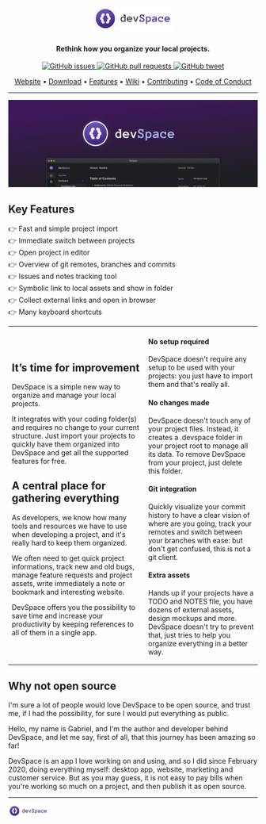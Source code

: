 <h1 align="center">
  <br>
  <a href="https://getdevspace.com"><img src="./assets/images/logo.svg" alt="DevSpace logo" height="50px"></a>
</h1>

<h4 align="center">
     Rethink how you organize your local projects.
</h4>

<p align="center">
    <a href="https://github.com/getdevspace/open-management/issues">
    <img src="https://img.shields.io/github/issues-raw/getdevspace/open-management.svg?style=flat-square&logo=github&logoColor=white"
         alt="GitHub issues">
    <a href="https://github.com/getdevspace/open-management/pulls">
    <img src="https://img.shields.io/github/issues-pr-raw/getdevspace/open-management.svg?style=flat-square&logo=github&logoColor=white"
         alt="GitHub pull requests">
    <a href="https://twitter.com/intent/tweet?text=DevSpace - Rethink how you organize your local projects:&url=https%3A%2F%2Fgetdevspace.com">
    <img src="https://img.shields.io/twitter/url/https/github.com/getdevspace/open-management.svg?style=flat-square&logo=twitter"
         alt="GitHub tweet">
</p>

<p align="center">
  <a href="https://getdevspace.com">Website</a> •
  <a href="https://github.com/getdevspace/open-management/releases/tag/v1.0.0-prod1">Download</a> •
  <a href="#key-features">Features</a> •
  <a href="https://github.com/getdevspace/open-management/wiki">Wiki</a> •
  <a href="CONTRIBUTING.md">Contributing</a> •
  <a href="CODE_OF_CONDUCT.md">Code of Conduct</a>
</p>

---

<p align="center">
  <img src="./assets/images/header.png" />
</p>

## Key Features
👉 Fast and simple project import <br>
👉 Immediate switch between projects <br>
👉 Open project in editor <br>
👉 Overview of git remotes, branches and commits <br>
👉 Issues and notes tracking tool <br>
👉 Symbolic link to local assets and show in folder <br>
👉 Collect external links and open in browser <br>
👉 Many keyboard shortcuts <br>

<table>
     <tr>
          <td>
               <h2>
                    It’s time for improvement
               </h2>
               <p>
                    DevSpace is a simple new way to organize and manage your local projects.
               </p>
               <p>
                    It integrates with your coding folder(s) and requires no change to your current structure. Just import your projects to quickly have them organized into DevSpace and get all the supported features for free.
               </p>
               <h2>
                    A central place for gathering everything
               </h2>
               <p>
                    As developers, we know how many tools and resources we have to use when developing a project, and it's really hard to keep them organized.
               </p>
               <p>
                    We often need to get quick project informations, track new and old bugs, manage feature requests and project assets, write immediately a note or bookmark and interesting website.
               </p>
               <p>
                    DevSpace offers you the possibility to save time and increase your productivity by keeping references to all of them in a single app.
               </p>
          </td>
          <td>
               <h4>
                    No setup required
               </h4>
               <p>
                    DevSpace doesn't require any setup to be used with your projects: you just have to import them and that's really all.
               </p>
               <h4>
                    No changes made
               </h4>
               <p>
                    DevSpace doesn't touch any of your project files. Instead, it creates a .devspace folder in your project root to manage all its data. To remove DevSpace from your project, just delete this folder.
               </p>
               <h4>
                    Git integration
               </h4>
               <p>
                    Quickly visualize your commit history to have a clear vision of where are you going, track your remotes and switch between your branches with ease: but don't get confused, this is not a git client.
               </p>
               <h4>
                    Extra assets
               </h4>
               <p>
                    Hands up if your projects have a TODO and NOTES file, you have dozens of external assets, design mockups and more. DevSpace doesn't try to prevent that, just tries to help you organize everything in a better way.
               </p>
          </td>
     </tr>
</table>

## Why not open source

I'm sure a lot of people would love DevSpace to be open source, and trust me, if I had the possibility, for sure I would put everything as public.

Hello, my name is Gabriel, and I'm the author and developer behind DevSpace, and let me say, first of all, that this journey has been amazing so far!

DevSpace is an app I love working on and using, and so I did since February 2020, doing everything myself: desktop app, website, marketing and customer service. But as you may guess, it is not easy to pay bills when you're working so much on a project, and then publish it as open source.

---
<a href="https://getdevspace.com"><img src="./assets/images/logo.svg" alt="DevSpace logo" height="25px"></a>
